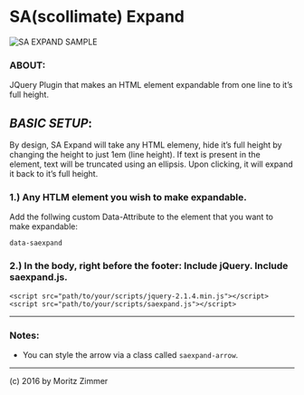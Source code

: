 # SA(scollimate) Expand
![SA EXPAND SAMPLE](http://files.moritzzimmer.com/saexpand.gif)

### ABOUT:

JQuery Plugin that makes an HTML element expandable from one line to it’s full height.

## _BASIC SETUP_:
By design, SA Expand will take any HTML elemeny, hide it’s full height by changing the height to just 1em (line height). If text is present in the element, text will be truncated using an ellipsis. Upon clicking, it will expand it back to it’s full height.

### 1.) Any HTLM element you wish to make expandable.

Add the follwing custom Data-Attribute to the element that you want to make expandable:

    data-saexpand
    
### 2.) In the body, right before the footer: Include jQuery. Include saexpand.js.

    <script src="path/to/your/scripts/jquery-2.1.4.min.js"></script>
    <script src="path/to/your/scripts/saexpand.js"></script>

---

### Notes:

* You can style the arrow via a class called `saexpand-arrow`. 

---

(c) 2016 by Moritz Zimmer



